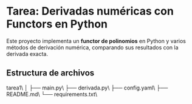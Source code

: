 # Tarea: Derivadas numéricas con Functors en Python

Este proyecto implementa un **functor de polinomios** en Python y varios métodos de derivación numérica, comparando sus resultados con la derivada exacta.

## Estructura de archivos

tarea1\\
│
├── main.py\\
├── derivada.py\\
├── config.yaml\\
├── README.md\\
└── requirements.txt\\
